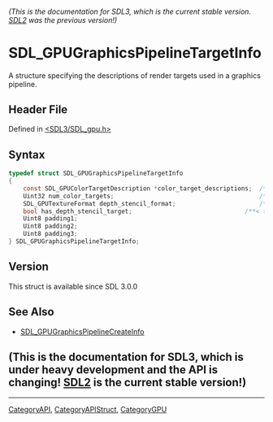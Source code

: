 ###### (This is the documentation for SDL3, which is the current stable version. [SDL2](https://wiki.libsdl.org/SDL2/) was the previous version!)
# SDL_GPUGraphicsPipelineTargetInfo

A structure specifying the descriptions of render targets used in a graphics pipeline.

## Header File

Defined in [<SDL3/SDL_gpu.h>](https://github.com/libsdl-org/SDL/blob/main/include/SDL3/SDL_gpu.h)

## Syntax

```c
typedef struct SDL_GPUGraphicsPipelineTargetInfo
{
    const SDL_GPUColorTargetDescription *color_target_descriptions;  /**< A pointer to an array of color target descriptions. */
    Uint32 num_color_targets;                                        /**< The number of color target descriptions in the above array. */
    SDL_GPUTextureFormat depth_stencil_format;                       /**< The pixel format of the depth-stencil target. Ignored if has_depth_stencil_target is false. */
    bool has_depth_stencil_target;                               /**< true specifies that the pipeline uses a depth-stencil target. */
    Uint8 padding1;
    Uint8 padding2;
    Uint8 padding3;
} SDL_GPUGraphicsPipelineTargetInfo;
```

## Version

This struct is available since SDL 3.0.0

## See Also

- [SDL_GPUGraphicsPipelineCreateInfo](SDL_GPUGraphicsPipelineCreateInfo)


## (This is the documentation for SDL3, which is under heavy development and the API is changing! [SDL2](https://wiki.libsdl.org/SDL2/) is the current stable version!)



----
[CategoryAPI](CategoryAPI), [CategoryAPIStruct](CategoryAPIStruct), [CategoryGPU](CategoryGPU)


